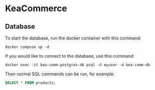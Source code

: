 # KeaCommerce

## Database

To start the database, run the docker container with this command:

```shell
docker compose up -d
```

If you would like to connect to the database, use this command:

```shell
docker exec -it kea-comm-postgres-db psql -U myuser -d kea-comm-db
```

Then normal SQL commands can be run, for example:
```sql
SELECT * FROM products;
```